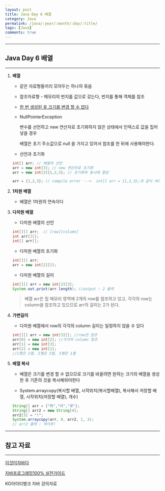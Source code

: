 ```yaml
---
layout: post
title: Java Day 6 배열
category: Java
permalink: /java/:year/:month/:day/:title/
tags: [Java]
comments: true
---
```


---

## Java Day 6 배열

---

1. **배열**

   - 같은 자료형들끼리 모아두는 하나의 묶음

   - 참조자료형 - 메모리의 번지를 값으로 갖는다, 번지를 통해 객체를 참조

   - <u>한 번 생성된 후 크기를 변경 할 수 없다</u>

   - NullPointerException

     변수를 선언하고 new 연산자로 초기화하지 않은 상태에서 인덱스로 값을 집어넣을 경우

     배열은 초기 주소값으로 null 을 가지고 있어서 참조를 한 뒤에 사용해야한다.

   - 선언과 초기화

   ```java
   int[] arr; // 배열의 선언
   arr = new int[3]; // new 연산자로 초기화
   arr = new int[3]{1,2,3}; // 초기화와 동시에 할당

   arr = {1,2,3}; // compile error --->  int[] arr = {1,2,3};과 같이 써야함
   ```

2. **1차원 배열**

   - 배열은 1차원의 연속이다

3. **다차원 배열**

   - 다차원 배열의 선언

   ```java
   int[][] arr;  // [raw][column]
   int arr[][];
   int[] arr[];
   ```

   - 다차원 배열의 초기화

   ```java
   int[][] arr;
   arr = new int[2][2];
   ```

   - 다차원 배열의 길이

   ```java
   int[][] arr = new int[2][3];
   System.out.print(arr.length); //output : 2 출력
   ```

   > 배열 arr은 힙 메모리 영역에 2개의 row를 참조하고 있고, 각각의 row는 column을 참조하고 있으므로 arr의 길이는 2가 된다.

4. **가변길이**

   - 다차원 배열에서 row의 각각의 column 길이는 일정하지 않을 수 있다

   ```java
   int[][] arr = new int[3][]; //row만 참조
   arr[0] = new int[2]; //각각의 column 참조
   arr[1] = new int[3];
   arr[2] = new int[1];
   //1행은 2열. 2행은 3열, 3행은 1열
   ```

5. **배열 복사**

   - 배열은 크기를 변경 할 수 없으므로 크기를 바꿀려면 원하는 크기의 배열을 생성한 후 기존의 것을 복사해와야한다

   - System.arraycopy(복사할 배열, 시작위치(복사할배열), 복사해서 저장할 배열, 시작위치(저장할 배열), 개수)

   ```java
   String[] arr = {"하","이","루"};
   String[] arr2 = new String[4];
   arr2[3] = "!";
   System.arraycopy(arr, 0, arr2, 1, 3);
   // arr2 출력 : 하이루!
   ```

---

## 참고 자료

---

[이것이자바다](https://search.naver.com/p/crd/rd?m=1&px=372&py=301&sx=372&sy=301&p=U8%2B6elprvxZssZE2jZdssssst3s-144921&q=%EC%9D%B4%EA%B2%83%EC%9D%B4%EC%9E%90%EB%B0%94%EB%8B%A4&ie=utf8&rev=1&ssc=tab.nx.all&f=nexearch&w=nexearch&s=PBP5TVeA7DcahwSb6x2cgg%3D%3D&time=1607436874734&bt=1&a=bok_2nd.tit&r=1&i=98000001_00000000000000000083103F&u=https%3A%2F%2Fbook.naver.com%2Fbookdb%2Fbook_detail.nhn%3Fbid%3D8589375&cr=2)

[자바프로그래밍100% 실전가이드](https://search.naver.com/p/crd/rd?m=1&px=452&py=2087&sx=452&sy=187&p=U8%2B6mlprvN8ssv4Hs6VssssssdK-349054&q=%EC%9E%90%EB%B0%94%ED%94%84%EB%A1%9C%EA%B7%B8%EB%9E%98%EB%B0%8D+100%25%EC%8B%A4%EC%A0%84%EA%B0%80%EC%9D%B4%EB%93%9C&ie=utf8&rev=1&ssc=tab.nx.all&f=nexearch&w=nexearch&s=PBP5TVeA7DcahwSb6x2cgg%3D%3D&time=1607436967623&bt=1&a=bok_2nd.tit&r=2&i=98000001_000000000000000000E3CF39&u=https%3A%2F%2Fbook.naver.com%2Fbookdb%2Fbook_detail.nhn%3Fbid%3D14929721&cr=4)

KG아이티뱅크 자바 강의자료
